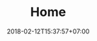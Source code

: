 ---
title: 'Home'
date: 2018-02-12T15:37:57+07:00
heroHeading: 'The House of Peristesism'
heroSubHeading: 'The House of Peristesism is a small group that follows the religion of Peristesism. We encourage and welcome all who want to join, so take a look around this site!'
heroBackground: 'images/jason-blackeye-1191801-unsplash.jpg'
---